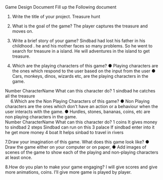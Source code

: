 Game Design Document
Fill up the Following document

1.	Write the title of your project.
Treasure hunt

2.	What is the goal of the game?
The player captures the treasure and moves on.


3.	Write a brief story of your game?
Sindbad  had lost his father in his childhood . he and his mother faces so many problems. 
So he went to search for treasure in a island.  He will adventures in the island to get treasure.

4.	Which are the playing characters of this game? 
●	Playing characters are the ones which respond to the user based on the input from the user
●	Cars, monkeys, dinos, wizards etc, are the playing characters in the game.

Number	  CharacterName	    What can this character do? 
1	        sindbad	          he catches all the treasure	
 
6.Which are the Non Playing Characters of this game?
●	Non Playing characters are the ones which don't have an action or a behaviour when the user interacts with the game.
●	Hurdles, stones, bananas, coins, etc are non playing characters in the game.   
Number	    CharacterName	  What can this character do? 
  1	        coins	          It gives money to sindbad
  2	        steps	          Sindbad can run on this
  3	        palace	        If sindbad  enter into it he get more money
  4	        boat	          It helps sinbad  to travel in rivers

7.Draw your imagination of this game. What does this game look like?
●	Draw the game either on your computer or on paper, 
●	Add images of scenes of the game to show each of the playing and non-playing characters at least once.  

8.How do you plan to make your game engaging? 
I will give scores and give more animations, coins. I’ll give more game is played by player.
